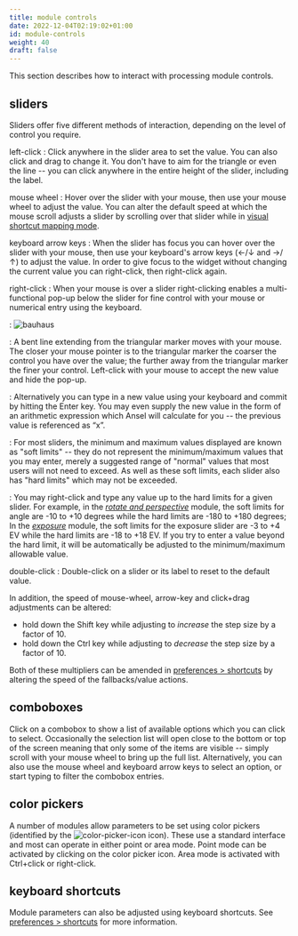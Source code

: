 ```yaml
---
title: module controls
date: 2022-12-04T02:19:02+01:00
id: module-controls
weight: 40
draft: false
---
```


This section describes how to interact with processing module controls.

## sliders

Sliders offer five different methods of interaction, depending on the level of control you require.

left-click
: Click anywhere in the slider area to set the value. You can also click and drag to change it. You don't have to aim for the triangle or even the line -- you can click anywhere in the entire height of the slider, including the label.

mouse wheel
: Hover over the slider with your mouse, then use your mouse wheel to adjust the value. You can alter the default speed at which the mouse scroll adjusts a slider by scrolling over that slider while in [visual shortcut mapping mode](../../../preferences-settings/shortcuts.md#visual-shortcut-mapping).

keyboard arrow keys
: When the slider has focus you can hover over the slider with your mouse, then use your keyboard's arrow keys (←/↓ and →/↑) to adjust the value. In order to give focus to the widget without changing the current value you can right-click, then right-click again.

right-click
: When your mouse is over a slider right-clicking enables a multi-functional pop-up below the slider for fine control with your mouse or numerical entry using the keyboard.

: ![bauhaus](bauhaus.png#w33)

: A bent line extending from the triangular marker moves with your mouse. The closer your mouse pointer is to the triangular marker the coarser the control you have over the value; the further away from the triangular marker the finer your control. Left-click with your mouse to accept the new value and hide the pop-up.

: Alternatively you can type in a new value using your keyboard and commit by hitting the Enter key. You may even supply the new value in the form of an arithmetic expression which Ansel will calculate for you -- the previous value is referenced as “x”.

: For most sliders, the minimum and maximum values displayed are known as "soft limits" -- they do not represent the minimum/maximum values that you may enter, merely a suggested range of "normal" values that most users will not need to exceed. As well as these soft limits, each slider also has "hard limits" which may not be exceeded.

: You may right-click and type any value up to the hard limits for a given slider. For example, in the [_rotate and perspective_](../../../modules/processing-modules/rotate-perspective.md) module, the soft limits for angle are -10 to +10 degrees while the hard limits are -180 to +180 degrees; In the [_exposure_](../../../modules/processing-modules/exposure.md) module, the soft limits for the exposure slider are -3 to +4 EV while the hard limits are -18 to +18 EV. If you try to enter a value beyond the hard limit, it will be automatically be adjusted to the minimum/maximum allowable value.

double-click
: Double-click on a slider or its label to reset to the default value.

In addition, the speed of mouse-wheel, arrow-key and click+drag adjustments can be altered:

 - hold down the Shift key while adjusting to _increase_ the step size by a factor of 10.
 - hold down the Ctrl key while adjusting to _decrease_ the step size by a factor of 10.

Both of these multipliers can be amended in [preferences > shortcuts](../../../preferences-settings/shortcuts.md) by altering the speed of the fallbacks/value actions.

## comboboxes

Click on a combobox to show a list of available options which you can click to select. Occasionally the selection list will open close to the bottom or top of the screen meaning that only some of the items are visible -- simply scroll with your mouse wheel to bring up the full list. Alternatively, you can also use the mouse wheel and keyboard arrow keys to select an option, or start typing to filter the combobox entries.

## color pickers

A number of modules allow parameters to be set using color pickers (identified by the ![color-picker-icon](color-picker.png#icon) icon). These use a standard interface and most can operate in either point or area mode. Point mode can be activated by clicking on the color picker icon. Area mode is activated with Ctrl+click or right-click.

## keyboard shortcuts

Module parameters can also be adjusted using keyboard shortcuts. See [preferences > shortcuts](../../../preferences-settings/shortcuts.md) for more information.
